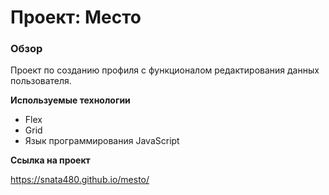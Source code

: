 # Проект: Место

### Обзор

Проект по созданию профиля с функционалом редактирования данных пользователя. 

**Используемые технологии**

* Flex
* Grid
* Язык программирования JavaScript

**Ссылка на проект**

https://snata480.github.io/mesto/
